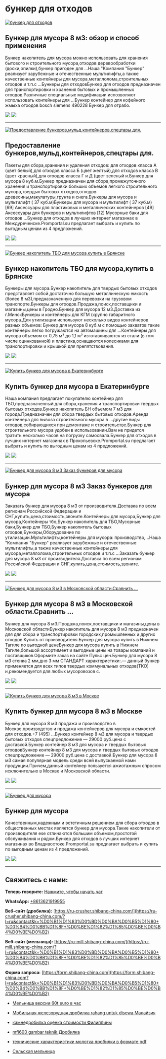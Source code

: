 # бункер для отходов

<a href="https://swt.shibang-china.com/?l=ru&img&k=%D0%B1%D1%83%D0%BD%D0%BA%D0%B5%D1%80+%D0%B4%D0%BB%D1%8F+%D0%BE%D1%82%D1%85%D0%BE%D0%B4%D0%BE%D0%B2" target="_blank">![бункер для отходов](http://static.shibang-china.com/all-800x300/237.jpg)</a>

## Бункер для мусора 8 м3: обзор и способ применения
Бункер накопитель для мусора можно использовать для хранения бытового и строительного мусора,отходов деревообработки (доски,опилки),бункер пригоден для …Наша &quot;Компания &quot;Бункер&quot; реализует зарубежные и отечественные мультилифты,а также качественные контейнеры для мусора,металлолома,строительных отходов и т.п.с …Бункеры для отходовБункер для отходов предназначен для транспортировки и хранения бытовых и промышленных отходов.Различные специальные модификации испозволяют использовать контейнеры для …Бункер контейнер для кофейного жмыха отходов bosch siemens 490228 Бункер для отрабо.


<a href="https://whatsapp.shibangsoft.com/WhatsApp.php" target="_blank" title="WhatsApp">![](http://static.shibang-china.com/icon/whatsapp.png)</a> <a href="https://swt.shibang-china.com/?l=ru&icon&k=%D0%B1%D1%83%D0%BD%D0%BA%D0%B5%D1%80+%D0%B4%D0%BB%D1%8F+%D0%BE%D1%82%D1%85%D0%BE%D0%B4%D0%BE%D0%B2" target="_blank">![](http://static.shibang-china.com/icon/chat-ru.png)</a>

---

<a href="https://swt.shibang-china.com/?l=ru&img&k=%D0%B1%D1%83%D0%BD%D0%BA%D0%B5%D1%80+%D0%B4%D0%BB%D1%8F+%D0%BE%D1%82%D1%85%D0%BE%D0%B4%D0%BE%D0%B2" target="_blank">![Предоставление бункеров,мульд,контейнеров,спецтары для.](http://static.shibang-china.com/all-800x300/529.jpg)</a>

## Предоставление бункеров,мульд,контейнеров,спецтары для.
Пакеты для сбора,хранения и удаления отходов: для отходов класса А (цвет белый),для отходов класса Б (цвет желтый),для отходов класса В (цвет красный),для отходов класса Г и Д (цвет зеленый и.Бункер для мусора 8 куб.м.Бункер предназначен для сбора,промежуточного хранения и транспортировки больших объемов легкого строительного мусора,твердых бытовых отходов,отходов древесины,макулатуры,грунта и снега.Бункеры для мусора и мультилифт ( 37 куб.м)Бункеры для мусора и мультилифт ( 37 куб.м) [69] Аксессуары для пластиковых и металлических контейнеров [49] Аксессуары для бункеров и мультилифтов [12] Мусорные баки для отходов …Бункер для отходов в лучших интернет магазинах в Междуреченске.Promportal.su предлагает выбрать и купить по выгодным ценам из 4 предложений.


<a href="https://whatsapp.shibangsoft.com/WhatsApp.php" target="_blank" title="WhatsApp">![](http://static.shibang-china.com/icon/whatsapp.png)</a> <a href="https://swt.shibang-china.com/?l=ru&icon&k=%D0%B1%D1%83%D0%BD%D0%BA%D0%B5%D1%80+%D0%B4%D0%BB%D1%8F+%D0%BE%D1%82%D1%85%D0%BE%D0%B4%D0%BE%D0%B2" target="_blank">![](http://static.shibang-china.com/icon/chat-ru.png)</a>

---

<a href="https://swt.shibang-china.com/?l=ru&img&k=%D0%B1%D1%83%D0%BD%D0%BA%D0%B5%D1%80+%D0%B4%D0%BB%D1%8F+%D0%BE%D1%82%D1%85%D0%BE%D0%B4%D0%BE%D0%B2" target="_blank">![Бункер накопитель ТБО для мусора,купить в Брянске](http://static.shibang-china.com/all-800x300/1181.jpg)</a>

## Бункер накопитель ТБО для мусора,купить в Брянске
Бункеры для мусора.Бункер накопитель для твердых бытовых отходов представляет собой достаточно большую металлическую емкость (более 8 м3),предназначенную для перевозки на грузовом транспорте.Бункеры для отходов.Продажа,поиск,поставщики и магазины,цены в Гродно.Бункер для мусора 12 м3.Доставка из г.МинскБункеры и контейнеры для КГМ (крупно габаритного мусора.Для утилизации используют несколько видов контейнеров разных объемов: Бункер для мусора 8 куб.м с помощью захватов такие контейнеры легко погружаются на автомашины для …Контейнеры для мусора объемом от 0,75 м&#179; до 1,1 м&#179; изготавливаются из стали (в том числе оцинкованной) и пластика,оснащаются колесиками для транспортировки и крышкой для препятствования.


<a href="https://whatsapp.shibangsoft.com/WhatsApp.php" target="_blank" title="WhatsApp">![](http://static.shibang-china.com/icon/whatsapp.png)</a> <a href="https://swt.shibang-china.com/?l=ru&icon&k=%D0%B1%D1%83%D0%BD%D0%BA%D0%B5%D1%80+%D0%B4%D0%BB%D1%8F+%D0%BE%D1%82%D1%85%D0%BE%D0%B4%D0%BE%D0%B2" target="_blank">![](http://static.shibang-china.com/icon/chat-ru.png)</a>

---

<a href="https://swt.shibang-china.com/?l=ru&img&k=%D0%B1%D1%83%D0%BD%D0%BA%D0%B5%D1%80+%D0%B4%D0%BB%D1%8F+%D0%BE%D1%82%D1%85%D0%BE%D0%B4%D0%BE%D0%B2" target="_blank">![Купить бункер для мусора в Екатеринбурге](http://static.shibang-china.com/all-800x300/1359.jpg)</a>

## Купить бункер для мусора в Екатеринбурге
Наша компания предлагает покупателю контейнер для ТБО,предназначенный для сбора,хранения и транспортировки твердых бытовых отходов.Бункер накопитель БН объемом 7 м3 для города.Предназначен для сбора твердых бытовых отходов.Аренда контейнера для вывоза строительного мусора в …другие виды отходов,собирающихся при демонтаже и строительстве.Бункер для строительного мусора удобен в использовании.Вам не придется тратить несколько часов на погрузку самосвала.Бункер для отходов в лучших интернет магазинах в Прокопьевске.Promportal.su предлагает выбрать и купить по выгодным ценам из 4 предложений.


<a href="https://whatsapp.shibangsoft.com/WhatsApp.php" target="_blank" title="WhatsApp">![](http://static.shibang-china.com/icon/whatsapp.png)</a> <a href="https://swt.shibang-china.com/?l=ru&icon&k=%D0%B1%D1%83%D0%BD%D0%BA%D0%B5%D1%80+%D0%B4%D0%BB%D1%8F+%D0%BE%D1%82%D1%85%D0%BE%D0%B4%D0%BE%D0%B2" target="_blank">![](http://static.shibang-china.com/icon/chat-ru.png)</a>

---

<a href="https://swt.shibang-china.com/?l=ru&img&k=%D0%B1%D1%83%D0%BD%D0%BA%D0%B5%D1%80+%D0%B4%D0%BB%D1%8F+%D0%BE%D1%82%D1%85%D0%BE%D0%B4%D0%BE%D0%B2" target="_blank">![Бункер для мусора 8 м3 Заказ бункеров для мусора](http://static.shibang-china.com/all-800x300/175.jpg)</a>

## Бункер для мусора 8 м3 Заказ бункеров для мусора
Заказать бункер для мусора 8 м3 от производителя.Доставка по всем регионам Российской Федерации и СНГ,купить,цена,стоимость,звоните.Контейнеры для мусора,Бункер для мусора,Контейнеры тбо,Бункер накопитель для ТБО,Мусорные баки,Бункер для ТБО,Бункер накопитель бытовых отходов,Бункеры,Оборудование по утилизации.Мультилифты,контейнеры для мусора: производство,…Наша &quot;Компания &quot;Бункер&quot; реализует зарубежные и отечественные мультилифты,а также качественные контейнеры для мусора,металлолома,строительных отходов и т.п.с …Заказать бункер для мусора 8 м3 от производителя.Доставка по всем регионам Российской Федерации и СНГ,купить,цена,стоимость,звоните.


<a href="https://whatsapp.shibangsoft.com/WhatsApp.php" target="_blank" title="WhatsApp">![](http://static.shibang-china.com/icon/whatsapp.png)</a> <a href="https://swt.shibang-china.com/?l=ru&icon&k=%D0%B1%D1%83%D0%BD%D0%BA%D0%B5%D1%80+%D0%B4%D0%BB%D1%8F+%D0%BE%D1%82%D1%85%D0%BE%D0%B4%D0%BE%D0%B2" target="_blank">![](http://static.shibang-china.com/icon/chat-ru.png)</a>

---

<a href="https://swt.shibang-china.com/?l=ru&img&k=%D0%B1%D1%83%D0%BD%D0%BA%D0%B5%D1%80+%D0%B4%D0%BB%D1%8F+%D0%BE%D1%82%D1%85%D0%BE%D0%B4%D0%BE%D0%B2" target="_blank">![Бункер для мусора 8 м3 в Московской области.Сравнить …](http://static.shibang-china.com/all-800x300/1516.jpg)</a>

## Бункер для мусора 8 м3 в Московской области.Сравнить …
Бункер для мусора 8 м3.Продажа,поиск,поставщики и магазины,цены в Московской областиБункер накопитель для мусора 8 м3 предназначен для для сбора и транспортировки городских,промышленных и других отходов.Купить от производителя.Бункер для мусора купить в Нижнем Тагиле по выгодной ценеБункер для мусора купить в Нижнем Тагиле,большой ассортимент и выгодные цены на товары компаний и поставщиков.Оформите заказ на сайте Пульс цен.Бункер для мусора 8 м3 стенка 2 мм,дно 3 мм СТАНДАРТ характеристики:.— данный бункер применяется для всех типов твердых коммунальных отходов(ТКО) и,рекомендуется для любых мусоровозов с.


<a href="https://whatsapp.shibangsoft.com/WhatsApp.php" target="_blank" title="WhatsApp">![](http://static.shibang-china.com/icon/whatsapp.png)</a> <a href="https://swt.shibang-china.com/?l=ru&icon&k=%D0%B1%D1%83%D0%BD%D0%BA%D0%B5%D1%80+%D0%B4%D0%BB%D1%8F+%D0%BE%D1%82%D1%85%D0%BE%D0%B4%D0%BE%D0%B2" target="_blank">![](http://static.shibang-china.com/icon/chat-ru.png)</a>

---

<a href="https://swt.shibang-china.com/?l=ru&img&k=%D0%B1%D1%83%D0%BD%D0%BA%D0%B5%D1%80+%D0%B4%D0%BB%D1%8F+%D0%BE%D1%82%D1%85%D0%BE%D0%B4%D0%BE%D0%B2" target="_blank">![Купить бункер для мусора 8 м3 в Москве](http://static.shibang-china.com/all-800x300/1325.jpg)</a>

## Купить бункер для мусора 8 м3 в Москве
Бункер для мусора 8 м3 продажа и производство в Москве.производство и продажа контейнеров для мусора и емкостей для отходов.+7 (495) …Бункер контейнер 8 м3 для мусора и твердых бытовых отходов cпецпредложение — 29000 руб.цена с доставкой.Бункер контейнер 8 м3 для мусора и твердых бытовых отходовБункер контейнер 8 м3 для мусора и твердых бытовых отходов cпецпредложение — 29000 руб.цена с доставкой.Бункер для мусора 8 м3 самая популярная модель среди всей выпускаемой нами продукции.Причем,данный контейнер пользуется ажиотажным спросом исключительно в Москве и Московской области.


<a href="https://whatsapp.shibangsoft.com/WhatsApp.php" target="_blank" title="WhatsApp">![](http://static.shibang-china.com/icon/whatsapp.png)</a> <a href="https://swt.shibang-china.com/?l=ru&icon&k=%D0%B1%D1%83%D0%BD%D0%BA%D0%B5%D1%80+%D0%B4%D0%BB%D1%8F+%D0%BE%D1%82%D1%85%D0%BE%D0%B4%D0%BE%D0%B2" target="_blank">![](http://static.shibang-china.com/icon/chat-ru.png)</a>

---

<a href="https://swt.shibang-china.com/?l=ru&img&k=%D0%B1%D1%83%D0%BD%D0%BA%D0%B5%D1%80+%D0%B4%D0%BB%D1%8F+%D0%BE%D1%82%D1%85%D0%BE%D0%B4%D0%BE%D0%B2" target="_blank">![Бункер для мусора](http://static.shibang-china.com/all-800x300/1493.jpg)</a>

## Бункер для мусора
Качественным,надежным и эстетичным решением для сбора отходов в общественных местах является бункер для мусора.Такие накопители от производителя ese отличаются большим объемом,простотой обслуживания и рядом.Бункер для отходов в лучших интернет магазинах во Владивостоке.Promportal.su предлагает выбрать и купить по выгодным ценам из 4 предложений.

<a href="https://whatsapp.shibangsoft.com/WhatsApp.php" target="_blank" title="WhatsApp">![](http://static.shibang-china.com/icon/whatsapp.png)</a> <a href="https://swt.shibang-china.com/?l=ru&icon&k=%D0%B1%D1%83%D0%BD%D0%BA%D0%B5%D1%80+%D0%B4%D0%BB%D1%8F+%D0%BE%D1%82%D1%85%D0%BE%D0%B4%D0%BE%D0%B2" target="_blank">![](http://static.shibang-china.com/icon/chat-ru.png)</a>

---
## Свяжитесь с нами:

**Теперь говорите:** [Нажмите, чтобы начать чат](https://swt.shibang-china.com?l=ru&contact&k=%D0%B1%D1%83%D0%BD%D0%BA%D0%B5%D1%80+%D0%B4%D0%BB%D1%8F+%D0%BE%D1%82%D1%85%D0%BE%D0%B4%D0%BE%D0%B2)

**WhatsApp:**  [+8613621919955](https://whatsapp.shibangsoft.com/WhatsApp.php)

**Веб-сайт (дробилка):** [https://ru-crusher.shibang-china.com/](https://ru-crusher.shibang-china.com/?l=ru&contact&k=%D0%B1%D1%83%D0%BD%D0%BA%D0%B5%D1%80+%D0%B4%D0%BB%D1%8F+%D0%BE%D1%82%D1%85%D0%BE%D0%B4%D0%BE%D0%B2)

**Веб-сайт (мельница):** [https://ru-mill.shibang-china.com/](https://ru-mill.shibang-china.com/?l=ru&contact&k=%D0%B1%D1%83%D0%BD%D0%BA%D0%B5%D1%80+%D0%B4%D0%BB%D1%8F+%D0%BE%D1%82%D1%85%D0%BE%D0%B4%D0%BE%D0%B2)

**Форма запроса:** [https://form.shibang-china.com](https://form.shibang-china.com?l=ru&contact&k=%D0%B1%D1%83%D0%BD%D0%BA%D0%B5%D1%80+%D0%B4%D0%BB%D1%8F+%D0%BE%D1%82%D1%85%D0%BE%D0%B4%D0%BE%D0%B2)

* [Мельница версии 60t euro в час](../133/%D0%9C%D0%B5%D0%BB%D1%8C%D0%BD%D0%B8%D1%86%D0%B0%20%D0%B2%D0%B5%D1%80%D1%81%D0%B8%D0%B8%2060t%20euro%20%D0%B2%20%D1%87%D0%B0%D1%81.md)

* [Мобильная железорудная дробилка rahang untuk disewa Малайзия](../131/%D0%9C%D0%BE%D0%B1%D0%B8%D0%BB%D1%8C%D0%BD%D0%B0%D1%8F%20%D0%B6%D0%B5%D0%BB%D0%B5%D0%B7%D0%BE%D1%80%D1%83%D0%B4%D0%BD%D0%B0%D1%8F%20%D0%B4%D1%80%D0%BE%D0%B1%D0%B8%D0%BB%D0%BA%D0%B0%20rahang%20untuk%20disewa%20%D0%9C%D0%B0%D0%BB%D0%B0%D0%B9%D0%B7%D0%B8%D1%8F.md)

* [камнедробилка оценка стоимости Филиппины](../135/%D0%BA%D0%B0%D0%BC%D0%BD%D0%B5%D0%B4%D1%80%D0%BE%D0%B1%D0%B8%D0%BB%D0%BA%D0%B0%20%D0%BE%D1%86%D0%B5%D0%BD%D0%BA%D0%B0%20%D1%81%D1%82%D0%BE%D0%B8%D0%BC%D0%BE%D1%81%D1%82%D0%B8%20%D0%A4%D0%B8%D0%BB%D0%B8%D0%BF%D0%BF%D0%B8%D0%BD%D1%8B.md)

* [mfi600 gambar teknik Дробилка](../134/mfi600%20gambar%20teknik%20%D0%94%D1%80%D0%BE%D0%B1%D0%B8%D0%BB%D0%BA%D0%B0.md)

* [технические характеристики молотка дробилки в формате pdf](../131/%D1%82%D0%B5%D1%85%D0%BD%D0%B8%D1%87%D0%B5%D1%81%D0%BA%D0%B8%D0%B5%20%D1%85%D0%B0%D1%80%D0%B0%D0%BA%D1%82%D0%B5%D1%80%D0%B8%D1%81%D1%82%D0%B8%D0%BA%D0%B8%20%D0%BC%D0%BE%D0%BB%D0%BE%D1%82%D0%BA%D0%B0%20%D0%B4%D1%80%D0%BE%D0%B1%D0%B8%D0%BB%D0%BA%D0%B8%20%D0%B2%20%D1%84%D0%BE%D1%80%D0%BC%D0%B0%D1%82%D0%B5%20pdf.md)

* [Сельская мельница](../133/%D0%A1%D0%B5%D0%BB%D1%8C%D1%81%D0%BA%D0%B0%D1%8F%20%D0%BC%D0%B5%D0%BB%D1%8C%D0%BD%D0%B8%D1%86%D0%B0.md)